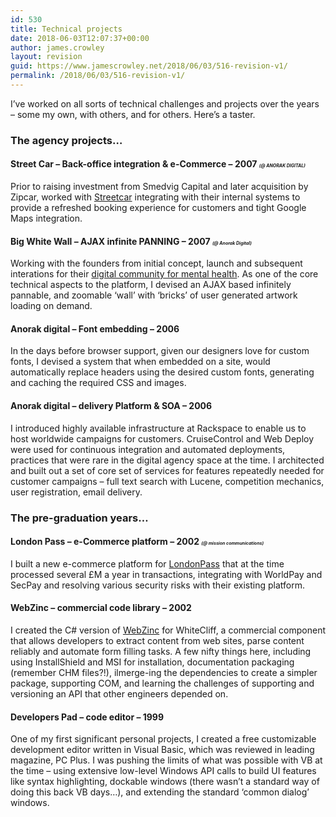 ```yaml
---
id: 530
title: Technical projects
date: 2018-06-03T12:07:37+00:00
author: james.crowley
layout: revision
guid: https://www.jamescrowley.net/2018/06/03/516-revision-v1/
permalink: /2018/06/03/516-revision-v1/
---
```

I&#8217;ve worked on all sorts of technical challenges and projects over the years &#8211; some my own, with others, and for others. Here&#8217;s a taster.

### The agency projects&#8230;

#### Street Car &#8211; Back-office integration & e-Commerce &#8211; 2007 <em style="font-size: 50%;">(@ ANORAK DIGITAL)</em>

Prior to raising investment from <span class="js-about-module-abstr">Smedvig Capita</span>l and later acquisition by Zipcar, worked with [Streetcar](https://en.wikipedia.org/wiki/Streetcar_(carsharing)) integrating with their internal systems to provide a refreshed booking experience for customers and tight Google Maps integration.

#### Big White Wall &#8211; AJAX infinite PANNING &#8211; 2007 <em style="font-size: 50%;">(@ Anorak Digital)</em>

Working with the founders from initial concept, launch and subsequent interations for their [digital community for mental health](http://www.bigwhitewall.com). As one of the core technical aspects to the platform, I devised an AJAX based infinitely pannable, and zoomable &#8216;wall&#8217; with &#8216;bricks&#8217; of user generated artwork loading on demand.

#### Anorak digital &#8211; Font embedding &#8211; 2006

In the days before browser support, given our designers love for custom fonts, I devised a system that when embedded on a site, would automatically replace headers using the desired custom fonts, generating and caching the required CSS and images.

#### Anorak digital &#8211; delivery Platform & SOA &#8211; 2006

I introduced highly available infrastructure at Rackspace to enable us to host worldwide campaigns for customers. CruiseControl and Web Deploy were used for continuous integration and automated deployments, practices that were rare in the digital agency space at the time. I architected and built out a set of core set of services for features repeatedly needed for customer campaigns &#8211; full text search with Lucene, competition mechanics, user registration, email delivery.

### The pre-graduation years&#8230;

#### London Pass &#8211; e-Commerce platform &#8211; 2002 <em style="font-size: 50%;">(@ mission communications)</em>

I built a new e-commerce platform for [LondonPass](http://www.londonpass.com) that at the time processed several £M a year in transactions, integrating with WorldPay and SecPay and resolving various security risks with their existing platform.

#### WebZinc &#8211; commercial code library &#8211; 2002

I created the C# version of [WebZinc](http://www.webzinc.com) for WhiteCliff, a commercial component that allows developers to extract content from web sites, parse content reliably and automate form filling tasks. A few nifty things here, including using InstallShield and MSI for installation, documentation packaging (remember CHM files?!), ilmerge-ing the dependencies to create a simpler package, supporting COM, and learning the challenges of supporting and versioning an API that other engineers depended on.

#### Developers Pad &#8211; code editor &#8211; 1999

One of my first significant personal projects, I created a free customizable development editor written in Visual Basic, which was reviewed in leading magazine, PC Plus. I was pushing the limits of what was possible with VB at the time &#8211; using extensive low-level Windows API calls to build UI features like syntax highlighting, dockable windows (there wasn&#8217;t a standard way of doing this back VB days&#8230;), and extending the standard &#8216;common dialog&#8217; windows.